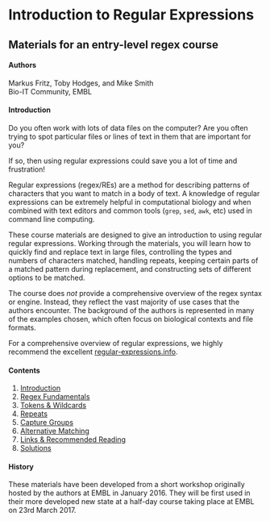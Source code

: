 # Introduction to Regular Expressions

## Materials for an entry-level regex course

#### Authors

Markus Fritz, Toby Hodges, and Mike Smith  
Bio-IT Community, EMBL

#### Introduction

Do you often work with lots of data files on the computer? Are you often trying
to spot particular files or lines of text in them that are important for you?

If so, then using regular expressions could save you a lot of time and frustration!

Regular expressions (regex/REs) are a method for describing patterns of characters
that you want to match in a body of text. A knowledge of regular expressions can
be extremely helpful in computational biology and when combined with text editors
and common tools (`grep`, `sed`, `awk`, etc) used in command line computing.

These course materials are designed to give an introduction to using regular
regular expressions. Working through the materials, you will learn how to
quickly find and replace text in large files, controlling the types and numbers
of characters matched, handling repeats, keeping certain parts of a matched 
pattern during replacement, and constructing sets of different options to be
matched.

The course does _not_ provide a comprehensive overview of the regex syntax
or engine. Instead, they reflect the vast majority of use cases that the
authors encounter. The background of the authors is represented in many of the
examples chosen, which often focus on biological contexts and file formats.

For a comprehensive overview of regular expressions, we highly recommend the
excellent [regular-expressions.info](http://www.regular-expressions.info).

#### Contents

1. [Introduction](./1-introduction.md)
2. [Regex Fundamentals](./2-regex-fundamentals.md)
3. [Tokens & Wildcards](./3-tokens-and-wildcards.md)
4. [Repeats](./4-repeats.md)
5. [Capture Groups](./5-capture-groups.md)
6. [Alternative Matching](./6-alternative-matching.md)
7. [Links & Recommended Reading](./7-links.md)
8. [Solutions](./8-solutions.md)

#### History

These materials have been developed from a short workshop originally hosted by
the authors at EMBL in January 2016. They will be first used in their more developed 
new state at a half-day course taking place at EMBL on 23rd March 2017.